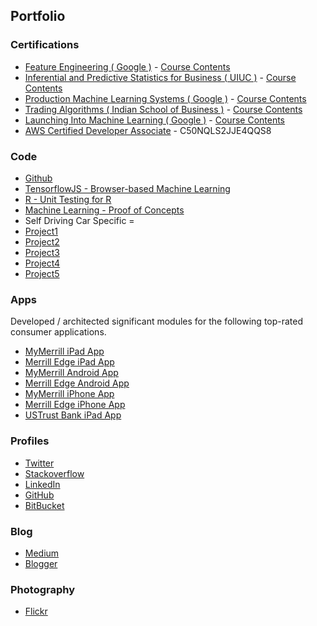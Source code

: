 ## Portfolio


### Certifications

* [Feature Engineering ( Google )](https://www.coursera.org/account/accomplishments/certificate/HAEJ372CRWY4) - [Course Contents](https://www.coursera.org/learn/feature-engineering/#syllabus)
* [Inferential and Predictive Statistics for Business ( UIUC )](https://www.coursera.org/account/accomplishments/certificate/Q4VBCSM2SLJ4) - [Course Contents](https://www.coursera.org/learn/business-statistics#syllabus)
* [Production Machine Learning Systems ( Google )](https://www.coursera.org/account/accomplishments/certificate/D6VCT43SHV8L) - [Course Contents](https://www.coursera.org/learn/gcp-production-ml-systems#syllabus)
* [Trading Algorithms ( Indian School of Business )](https://www.coursera.org/account/accomplishments/certificate/ZR2YDV6JM6EH) - [Course Contents](https://www.coursera.org/learn/trading-algorithm#syllabus)
* [Launching Into Machine Learning ( Google )](https://www.coursera.org/account/accomplishments/certificate/R26PN3BFQPCA) - [Course Contents](https://www.coursera.org/learn/launching-machine-learning/#syllabus)
* [AWS Certified Developer Associate](https://aw.certmetrics.com/amazon/public/verification.aspx) - C50NQLS2JJE4QQS8

### Code

* [Github](https://github.com/jailad/)
* [TensorflowJS - Browser-based Machine Learning](https://github.com/jailad/tensorflowjs/tree/master/hello_world) 
* [R - Unit Testing for R](https://github.com/jailad/R)
* [Machine Learning - Proof of Concepts](https://github.com/jailad/MLPoCs) 
* Self Driving Car Specific = 
* [Project1](https://github.com/jailad/Self-Driving-Cars-Term1-Project1)
* [Project2](https://github.com/jailad/Self-Driving-Cars-Term1-Project2)
* [Project3](https://github.com/jailad/Self-Driving-Cars-Term1-Project3)
* [Project4](https://github.com/jailad/Self-Driving-Cars-Term1-Project4)
* [Project5](https://github.com/jailad/Self-Driving-Cars-Term1-Project5)

### Apps

Developed / architected significant modules for the following top-rated consumer applications.
* [MyMerrill iPad App](http://goo.gl/9EZ1I)
* [Merrill Edge iPad App](http://goo.gl/Uf5wQ)
* [MyMerrill Android App](http://goo.gl/WCspz)
* [Merrill Edge Android App](http://goo.gl/2CROi)
* [MyMerrill iPhone App](http://goo.gl/3b5AR)
* [Merrill Edge iPhone App](http://goo.gl/3Ztpv)
* [USTrust Bank iPad App](http://goo.gl/r2YLK)


### Profiles

* [Twitter](https://goo.gl/nENKDg) 
* [Stackoverflow](http://goo.gl/KWSg49)
* [LinkedIn](https://goo.gl/MnWdcH)
* [GitHub](https://goo.gl/kFO03g)
* [BitBucket](https://goo.gl/cQ1KKU)

### Blog

* [Medium](https://goo.gl/ttV3p3)
* [Blogger](http://thejspace.blogspot.com/)

### Photography

* [Flickr](https://goo.gl/LAIKPH)

